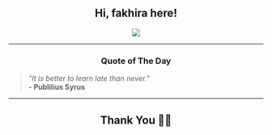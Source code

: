 <h2 align="center"> Hi, fakhira here!</h2>

<p align="center">
<a href="https://github.com/fakhiralkda" alt="github streak"><img src="https://dvst-streak.herokuapp.com/?user=fakhiralkda&theme=tokyonight&fire=DD472C"></a>
</p>

<hr>
<h3 align="center">Quote of The Day</h3>
<p align="center">
<blockquote>
<i>"It is better to learn late than never."</i>
<br>
<b>- Publilius Syrus</b>
</blockquote>
</p>


<hr>
<h2 align="center">Thank You 🙏🏼</h2>
